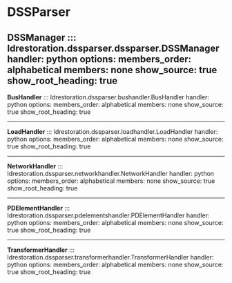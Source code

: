 # DSSParser

**DSSManager**
::: ldrestoration.dssparser.dssparser.DSSManager
    handler: python
    options:
        members_order: alphabetical
        members: none
        show_source: true
        show_root_heading: true
---
**BusHandler**
::: ldrestoration.dssparser.bushandler.BusHandler
    handler: python
    options:
        members_order: alphabetical
        members: none
        show_source: true
        show_root_heading: true

---
**LoadHandler**
::: ldrestoration.dssparser.loadhandler.LoadHandler
    handler: python
    options:
        members_order: alphabetical
        members: none
        show_source: true
        show_root_heading: true

---
**NetworkHandler**
::: ldrestoration.dssparser.networkhandler.NetworkHandler
    handler: python
    options:
        members_order: alphabetical
        members: none
        show_source: true
        show_root_heading: true

---
**PDElementHandler**
::: ldrestoration.dssparser.pdelementshandler.PDElementHandler
    handler: python
    options:
        members_order: alphabetical
        members: none
        show_source: true
        show_root_heading: true

---
**TransformerHandler**
::: ldrestoration.dssparser.transformerhandler.TransformerHandler
    handler: python
    options:
        members_order: alphabetical
        members: none
        show_source: true
        show_root_heading: true


